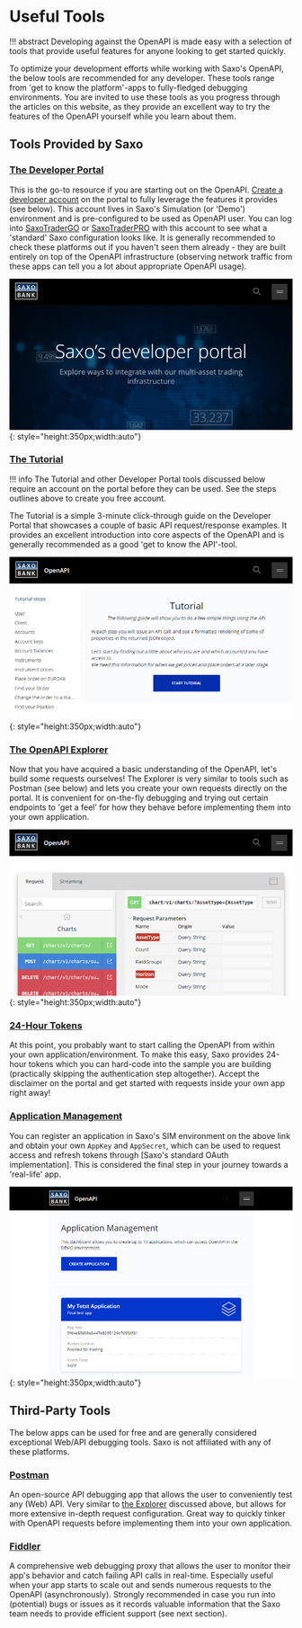 # Useful Tools

!!! abstract
    Developing against the OpenAPI is made easy with a selection of tools that provide useful features for anyone looking to get started quickly.

To optimize your development efforts while working with Saxo's OpenAPI, the below tools are recommended for any developer. These tools range from 'get to know the platform'-apps to fully-fledged debugging environments. You are invited to use these tools as you progress through the articles on this website, as they provide an excellent way to try the features of the OpenAPI yourself while you learn about them.

## Tools Provided by Saxo

### [The Developer Portal](https://developer.saxo)

This is the go-to resource if you are starting out on the OpenAPI. [Create a developer account](https://www.developer.saxo/accounts/sim/signup) on the portal to fully leverage the features it provides (see below). This account lives in Saxo's Simulation (or 'Demo') environment and is pre-configured to be used as OpenAPI user. You can log into [SaxoTraderGO](https://www.saxotrader.com/sim/login/) or [SaxoTraderPRO](https://www.home.saxo/platforms/saxotraderpro) with this account to see what a 'standard' Saxo configuration looks like. It is generally recommended to check these platforms out if you haven't seen them already - they are built entirely on top of the OpenAPI infrastructure (observing network traffic from these apps can tell you a lot about appropriate OpenAPI usage).

![The Saxo Bank Developer Portal](img/devportal1.png){: style="height:350px;width:auto"}

### [The Tutorial](https://www.developer.saxo/openapi/tutorial)

!!! info
    The Tutorial and other Developer Portal tools discussed below require an account on the portal before they can be used. See the steps outlines above to create you free account.

The Tutorial is a simple 3-minute click-through guide on the Developer Portal that showcases a couple of basic API request/response examples. It provides an excellent introduction into core aspects of the OpenAPI and is generally recommended as a good 'get to know the API'-tool.

![The Saxo Bank OpenAPI Tutorial](img/devportal2.png){: style="height:350px;width:auto"}

### [The OpenAPI Explorer](https://www.developer.saxo/openapi/explorer)

Now that you have acquired a basic understanding of the OpenAPI, let's build some requests ourselves! The Explorer is very similar to tools such as Postman (see below) and lets you create your own requests directly on the portal. It is convenient for on-the-fly debugging and trying out certain endpoints to 'get a feel' for how they behave before implementing them into your own application.

![The Saxo Bank OpenAPI Explorer](img/devportal3.png){: style="height:350px;width:auto"}

### [24-Hour Tokens](https://www.developer.saxo/openapi/token)

At this point, you probably want to start calling the OpenAPI from within your own application/environment. To make this easy, Saxo provides 24-hour tokens which you can hard-code into the sample you are building (practically skipping the authentication step altogether). Accept the disclaimer on the portal and get started with requests inside your own app right away!

### [Application Management](https://www.developer.saxo/openapi/appmanagement)

You can register an application in Saxo's SIM environment on the above link and obtain your own `AppKey` and `AppSecret`, which can be used to request access and refresh tokens through [Saxo's standard OAuth implementation]. This is considered the final step in your journey towards a 'real-life' app.

![Saxo Bank OpenAPI Application Management](img/devportal4.png){: style="height:350px;width:auto"}

## Third-Party Tools

The below apps can be used for free and are generally considered exceptional Web/API debugging tools. Saxo is not affiliated with any of these platforms.

### [Postman](https://www.getpostman.com/)

An open-source API debugging app that allows the user to conveniently test any (Web) API. Very similar to [the Explorer](#the-openapi-explorer) discussed above, but allows for more extensive in-depth request configuration. Great way to quickly tinker with OpenAPI requests before implementing them into your own application.

### [Fiddler](https://www.telerik.com/fiddler)

A comprehensive web debugging proxy that allows the user to monitor their app's behavior and catch failing API calls in real-time. Especially useful when your app starts to scale out and sends numerous requests to the OpenAPI (asynchronously). Strongly recommended in case you run into (potential) bugs or issues as it records valuable information that the Saxo team needs to provide efficient support (see next section).